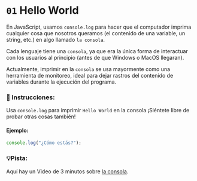 # ```01``` Hello World
En JavaScript, usamos ```console.log``` para hacer que el computador imprima cualquier cosa que nosotros queramos (el contenido de una variable, un string, etc.) en algo llamado ```la consola```.

Cada lenguaje tiene una ```consola```, ya que era la única forma de interactuar con los usuarios al principio (antes de que Windows o MacOS llegaran).

Actualmente, imprimir en la ```consola``` se usa mayormente como una herramienta de monitoreo, ideal para dejar rastros del contenido de variables durante la ejecución del programa.

### 📝 Instrucciones:
Usa ```console.log``` para imprimir ```Hello World``` en la consola ¡Siéntete libre de probar otras cosas también!
#### Ejemplo:
```Javascript
console.log("¿Cómo estás?");
```
### 💡Pista:
Aquí hay un Video de 3 minutos sobre [la consola](https://www.youtube.com/watch?v=1RlkftxAo-M).